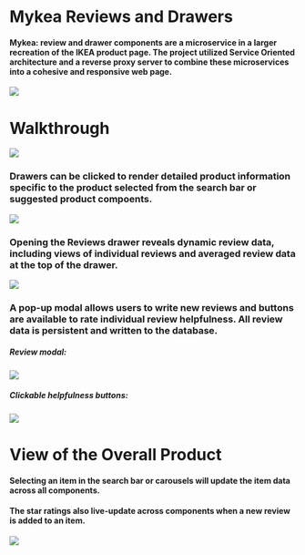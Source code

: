 # Mykea Reviews and Drawers
#### Mykea: review and drawer components are a microservice in a larger recreation of the IKEA product page. The project utilized Service Oriented architecture and a reverse proxy server to combine these microservices into a cohesive and responsive web page. 
<img src="https://media.giphy.com/media/YoJQThIEIJByEsyVMz/giphy.gif">

# Walkthrough
<img src="https://i.imgur.com/4SgrhSs.jpg">

### Drawers can be clicked to render detailed product information specific to the product selected from the search bar or suggested product compoents. 

<img src="https://i.imgur.com/jfD8rLF.jpg">

### Opening the Reviews drawer reveals dynamic review data, including views of individual reviews and averaged review data at the top of the drawer. 

<img src="https://i.imgur.com/tt12VM0.jpg">

### A pop-up modal allows users to write new reviews and buttons are available to rate individual review helpfulness. All review data is persistent and written to the database.
##### Review modal:

<img src="https://media.giphy.com/media/PnJdaM6NhIZIZHJiyS/giphy.gif">

##### Clickable helpfulness buttons:

<img src="https://media.giphy.com/media/cJ4cP3JxiKTZbtR4HN/giphy.gif">

# View of the Overall Product
#### Selecting an item in the search bar or carousels will update the item data across all components.
#### The star ratings also live-update across components when a new review is added to an item. 
<img src="https://media.giphy.com/media/UtiLz1S3sDRX050eyq/giphy.gif">

